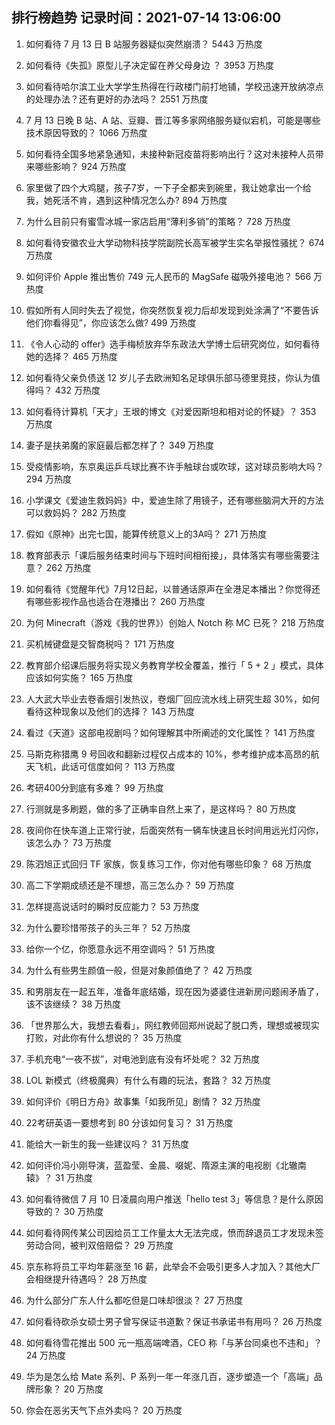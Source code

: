 
## 排行榜趋势 记录时间：2021-07-14 13:06:00
  
  1. 如何看待 7 月 13 日 B 站服务器疑似突然崩溃？ 5443 万热度
    
  2. 如何看待《失孤》原型儿子决定留在养父母身边 ？ 3953 万热度
    
  3. 如何看待哈尔滨工业大学学生热得在行政楼门前打地铺，学校迅速开放纳凉点的处理办法？还有更好的办法吗？ 2551 万热度
    
  4. 7 月 13 日晚 B 站、A 站、豆瓣、晋江等多家网络服务疑似宕机，可能是哪些技术原因导致的？ 1066 万热度
    
  5. 如何看待全国多地紧急通知，未接种新冠疫苗将影响出行？这对未接种人员带来哪些影响？ 924 万热度
    
  6. 家里做了四个大鸡腿，孩子7岁，一下子全都夹到碗里，我让她拿出一个给我，她死活不肯，遇到这种情况怎么办? 894 万热度
    
  7. 为什么目前只有蜜雪冰城一家店启用“薄利多销”的策略？ 728 万热度
    
  8. 如何看待安徽农业大学动物科技学院副院长高军被学生实名举报性骚扰？ 674 万热度
    
  9. 如何评价 Apple 推出售价 749 元人民币的 MagSafe 磁吸外接电池？ 566 万热度
    
  10. 假如所有人同时失去了视觉，你突然恢复视力后却发现到处涂满了“不要告诉他们你看得见”，你应该怎么做? 499 万热度
    
  11. 《令人心动的 offer》选手梅桢放弃华东政法大学博士后研究岗位，如何看待她的选择？ 465 万热度
    
  12. 如何看待父亲负债送 12 岁儿子去欧洲知名足球俱乐部马德里竞技，你认为值得吗？ 432 万热度
    
  13. 如何看待计算机「天才」王垠的博文《对爱因斯坦和相对论的怀疑》？ 353 万热度
    
  14. 妻子是扶弟魔的家庭最后都怎样了？ 349 万热度
    
  15. 受疫情影响，东京奥运乒乓球比赛不许手触球台或吹球，这对球员影响大吗？ 294 万热度
    
  16. 小学课文《爱迪生救妈妈》中，爱迪生除了用镜子，还有哪些脑洞大开的方法可以救妈妈？ 282 万热度
    
  17. 假如《原神》出完七国，能算传统意义上的3A吗？ 271 万热度
    
  18. 教育部表示「课后服务结束时间与下班时间相衔接」，具体落实有哪些需要注意？ 262 万热度
    
  19. 如何看待《觉醒年代》7月12日起，以普通话原声在全港足本播出？你觉得还有哪些影视作品也适合在港播出？ 260 万热度
    
  20. 为何 Minecraft（游戏《我的世界》）创始人 Notch 称 MC 已死？ 218 万热度
    
  21. 买机械键盘是交智商税吗？ 171 万热度
    
  22. 教育部介绍课后服务将实现义务教育学校全覆盖，推行「 5 + 2 」模式，具体应该如何实施？ 165 万热度
    
  23. 人大武大毕业去卷香烟引发热议，卷烟厂回应流水线上研究生超 30%，如何看待这种现象以及他们的选择？ 143 万热度
    
  24. 看过《天道》这部电视剧吗？如何理解其中所阐述的文化属性？ 141 万热度
    
  25. 马斯克称猎鹰 9 号回收和翻新过程仅占成本的 10%，参考维护成本高昂的航天飞机，此话可信度如何？ 113 万热度
    
  26. 考研400分到底有多难？ 99 万热度
    
  27. 行测就是多刷题，做的多了正确率自然上来了，是这样吗？ 80 万热度
    
  28. 夜间你在快车道上正常行驶，后面突然有一辆车快速且长时间用远光灯闪你，该怎么办？ 73 万热度
    
  29. 陈泗旭正式回归 TF 家族，恢复练习工作，你对他有哪些印象？ 68 万热度
    
  30. 高二下学期成绩还是不理想，高三怎么办？ 59 万热度
    
  31. 怎样提高说话时的瞬时反应能力？ 53 万热度
    
  32. 为什么要珍惜带孩子的头三年？ 52 万热度
    
  33. 给你一个亿，你愿意永远不用空调吗？ 51 万热度
    
  34. 为什么有些男生颜值一般，但是对象颜值绝了？ 42 万热度
    
  35. 和男朋友在一起五年，准备年底结婚，现在因为婆婆住进新房问题闹矛盾了，该不该继续？ 38 万热度
    
  36. 「世界那么大，我想去看看」，网红教师回郑州说起了脱口秀，理想或被现实打败，对此你有什么想说的？ 35 万热度
    
  37. 手机充电“一夜不拔”，对电池到底有没有坏处呢？ 32 万热度
    
  38. LOL 新模式（终极魔典）有什么有趣的玩法，套路？ 32 万热度
    
  39. 如何评价《明日方舟》故事集「如我所见」剧情？ 32 万热度
    
  40. 22考研英语一要想考到 80 分该如何复习？ 31 万热度
    
  41. 能给大一新生的我一些建议吗？ 31 万热度
    
  42. 如何评价冯小刚导演，蓝盈莹、金晨、啜妮、隋源主演的电视剧《北辙南辕》？ 31 万热度
    
  43. 如何看待微信 7 月 10 日凌晨向用户推送「hello test 3」等信息？是什么原因导致的？ 30 万热度
    
  44. 如何看待网传某公司因给员工工作量太大无法完成，愤而辞退员工才发现未签劳动合同，被判双倍赔偿？ 29 万热度
    
  45. 京东称将员工平均年薪涨至 16 薪，此举会不会吸引更多人才加入？其他大厂会相继提升待遇吗？ 28 万热度
    
  46. 为什么部分广东人什么都吃但是口味却很淡？ 27 万热度
    
  47. 如何看待砍杀女硕士男子曾写保证书道歉？保证书承诺书有用吗？ 26 万热度
    
  48. 如何看待雪花推出 500 元一瓶高端啤酒，CEO 称「与茅台同桌也不违和」？ 24 万热度
    
  49. 华为是怎么给 Mate 系列、P 系列一年一年涨几百，逐步塑造一个「高端」品牌形象？ 20 万热度
    
  50. 你会在恶劣天气下点外卖吗？ 20 万热度
    